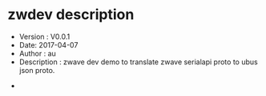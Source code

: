 # zwdev description
* Version : V0.0.1
* Date: 2017-04-07 
* Author  : au 
* Description : zwave dev demo to translate zwave serialapi proto to ubus json proto. 
-
